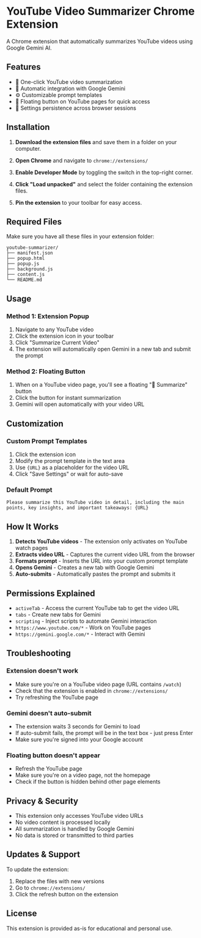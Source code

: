 # YouTube Video Summarizer Chrome Extension

A Chrome extension that automatically summarizes YouTube videos using Google Gemini AI.

## Features

- 🎥 One-click YouTube video summarization
- 🤖 Automatic integration with Google Gemini
- ⚙️ Customizable prompt templates
- 🎯 Floating button on YouTube pages for quick access
- 💾 Settings persistence across browser sessions

## Installation

1. **Download the extension files** and save them in a folder on your computer.

2. **Open Chrome** and navigate to `chrome://extensions/`

3. **Enable Developer Mode** by toggling the switch in the top-right corner.

4. **Click "Load unpacked"** and select the folder containing the extension files.

5. **Pin the extension** to your toolbar for easy access.

## Required Files

Make sure you have all these files in your extension folder:

```
youtube-summarizer/
├── manifest.json
├── popup.html
├── popup.js
├── background.js
├── content.js
└── README.md
```

## Usage

### Method 1: Extension Popup

1. Navigate to any YouTube video
2. Click the extension icon in your toolbar
3. Click "Summarize Current Video"
4. The extension will automatically open Gemini in a new tab and submit the prompt

### Method 2: Floating Button

1. When on a YouTube video page, you'll see a floating "🤖 Summarize" button
2. Click the button for instant summarization
3. Gemini will open automatically with your video URL

## Customization

### Custom Prompt Templates

1. Click the extension icon
2. Modify the prompt template in the text area
3. Use `{URL}` as a placeholder for the video URL
4. Click "Save Settings" or wait for auto-save

### Default Prompt

```
Please summarize this YouTube video in detail, including the main points, key insights, and important takeaways: {URL}
```

## How It Works

1. **Detects YouTube videos** - The extension only activates on YouTube watch pages
2. **Extracts video URL** - Captures the current video URL from the browser
3. **Formats prompt** - Inserts the URL into your custom prompt template
4. **Opens Gemini** - Creates a new tab with Google Gemini
5. **Auto-submits** - Automatically pastes the prompt and submits it

## Permissions Explained

- `activeTab` - Access the current YouTube tab to get the video URL
- `tabs` - Create new tabs for Gemini
- `scripting` - Inject scripts to automate Gemini interaction
- `https://www.youtube.com/*` - Work on YouTube pages
- `https://gemini.google.com/*` - Interact with Gemini

## Troubleshooting

### Extension doesn't work

- Make sure you're on a YouTube video page (URL contains `/watch`)
- Check that the extension is enabled in `chrome://extensions/`
- Try refreshing the YouTube page

### Gemini doesn't auto-submit

- The extension waits 3 seconds for Gemini to load
- If auto-submit fails, the prompt will be in the text box - just press Enter
- Make sure you're signed into your Google account

### Floating button doesn't appear

- Refresh the YouTube page
- Make sure you're on a video page, not the homepage
- Check if the button is hidden behind other page elements

## Privacy & Security

- This extension only accesses YouTube video URLs
- No video content is processed locally
- All summarization is handled by Google Gemini
- No data is stored or transmitted to third parties

## Updates & Support

To update the extension:

1. Replace the files with new versions
2. Go to `chrome://extensions/`
3. Click the refresh button on the extension

## License

This extension is provided as-is for educational and personal use.
